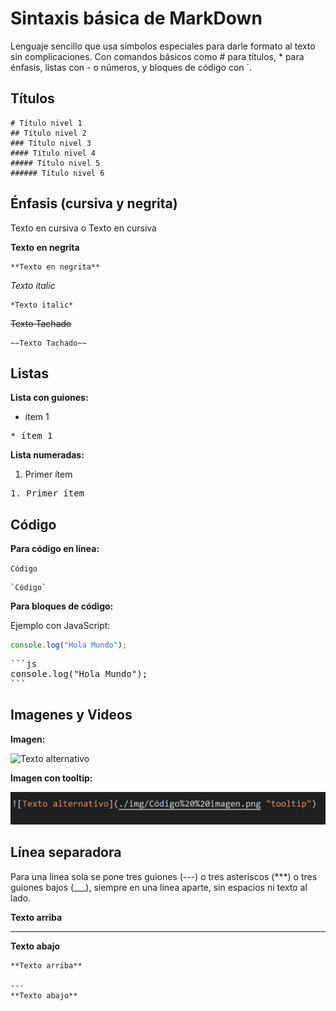 #  Sintaxis básica de MarkDown
Lenguaje sencillo que usa símbolos especiales para darle formato al texto sin complicaciones. Con comandos básicos como # para títulos, * para énfasis, listas con - o números, y bloques de código con `.
## Títulos

    # Título nivel 1
    ## Título nivel 2
    ### Título nivel 3
    #### Título nivel 4
    ##### Título nivel 5
    ###### Título nivel 6

 
 ##  Énfasis (cursiva y negrita)

Texto en cursiva o Texto en cursiva

**Texto en negrita**

   
    **Texto en negrita**

*Texto italic*

    *Texto italic*

~~Texto Tachado~~

    ~~Texto Tachado~~


## Listas
**Lista con guiones:**
* ítem 1

<pre >
* ítem 1
</pre>

**Lista numeradas:**

1. Primer ítem
<pre>
1. Primer ítem 
</pre>

## Código
**Para código en línea:**

`Código`

    `Código`

**Para bloques de código:**

Ejemplo con JavaScript:

```js
console.log("Hola Mundo");
```
<pre>
```js
console.log("Hola Mundo");
```
</pre>

## Imagenes y Videos 
**Imagen:**

![Texto alternativo](./img/Código%20%20imagen.png)

**Imagen con tooltip:**

![Texto alternativo](./img/tooltip.png "tooltip")

## Línea separadora
Para una línea sola se pone tres guiones (---) o tres asteriscos (***) o tres guiones bajos (___), siempre en una línea aparte, sin espacios ni texto al lado.

**Texto arriba**

---
**Texto abajo**

    **Texto arriba**

    --- 
    **Texto abajo**




